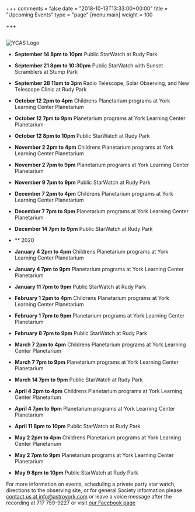 +++
comments = false
date = "2018-10-13T13:33:00+00:00"
title = "Upcoming Events"
type = "page"
[menu.main]
weight = 100

+++

## 
![YCAS Logo](../img/YCAS2018b.jpg "York County Astronomical Society")
* **September 14 8pm to 10pm** Public StarWatch at Rudy Park

* **September 21 8pm to 10:30pm** Public StarWatch with Sunset Scramblers at Stump Park

* **September 28 11am to 3pm** Radio Telescope, Solar Observing, and New Telescope Clinic at Rudy Park

* **October 12 2pm to 4pm** Childrens Planetarium programs at York Learning Center Planetarium

* **October 12 7pm to 9pm** Planetarium programs at York Learning Center Planetarium

* **October 12 8pm to 10pm** Public StarWatch at Rudy Park

* **November 2 2pm to 4pm** Childrens Planetarium programs at York Learning Center Planetarium

* **November 2 7pm to 9pm** Planetarium programs at York Learning Center Planetarium

* **November 9 7pm to 9pm** Public StarWatch at Rudy Park

* **December 7 2pm to 4pm** Childrens Planetarium programs at York Learning Center Planetarium

* **December 7 7pm to 9pm** Planetarium programs at York Learning Center Planetarium

* **December 14 7pm to 9pm** Public StarWatch at Rudy Park

* ** 2020

* **January 4 2pm to 4pm** Childrens Planetarium programs at York Learning Center Planetarium

* **January 4 7pm to 9pm** Planetarium programs at York Learning Center Planetarium

* **January 11 7pm to 9pm** Public StarWatch at Rudy Park

* **February 1 2pm to 4pm** Childrens Planetarium programs at York Learning Center Planetarium

* **February 1 7pm to 9pm** Planetarium programs at York Learning Center Planetarium

* **February 8 7pm to 9pm** Public StarWatch at Rudy Park

* **March 7 2pm to 4pm** Childrens Planetarium programs at York Learning Center Planetarium

* **March 7 7pm to 9pm** Planetarium programs at York Learning Center Planetarium

* **March 14 7pm to 9pm** Public StarWatch at Rudy Park

* **April 4 2pm to 4pm** Childrens Planetarium programs at York Learning Center Planetarium

* **April 4 7pm to 9pm** Planetarium programs at York Learning Center Planetarium

* **April 11 8pm to 10pm** Public StarWatch at Rudy Park

* **May 2 2pm to 4pm** Childrens Planetarium programs at York Learning Center Planetarium

* **May 2 7pm to 9pm** Planetarium programs at York Learning Center Planetarium

* **May 9 8pm to 10pm** Public StarWatch at Rudy Park

For more information on events, scheduling a private party star watch, directions to the observing site, or for general Society information please [contact us at info@astroyork.com](info@astroyork.com) or leave a voice message after the recording at 717 759-9227 or visit [our Facebook page](https://www.facebook.com/astroyork)

